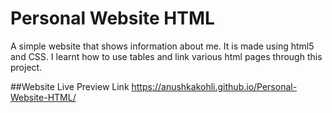 # Personal Website HTML
A simple website that shows information about me. It is made using html5 and CSS. 
I learnt how to use tables and link various html pages through this project.

##Website Live Preview Link
https://anushkakohli.github.io/Personal-Website-HTML/
